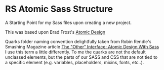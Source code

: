 RS Atomic Sass Structure
========================

A Starting Point for my Sass files upon creating a new project.

This was based upon Brad Frost's [Atomic Design](http://bradfrostweb.com/blog/post/atomic-web-design/)

Quarks folder naming convention delightfully taken from Robin Rendle's 
Smashing Magazine article [The "Other" Interface: Atomic Design With Sass](http://coding.smashingmagazine.com/2013/08/02/other-interface-atomic-design-sass/)
I use this term a little differently. To me the quarks are not the default unclassed elements, 
but the parts of our SASS and CSS that are not tied to a specific element (e.g. variables, placeholders, mixins, fonts, etc..).